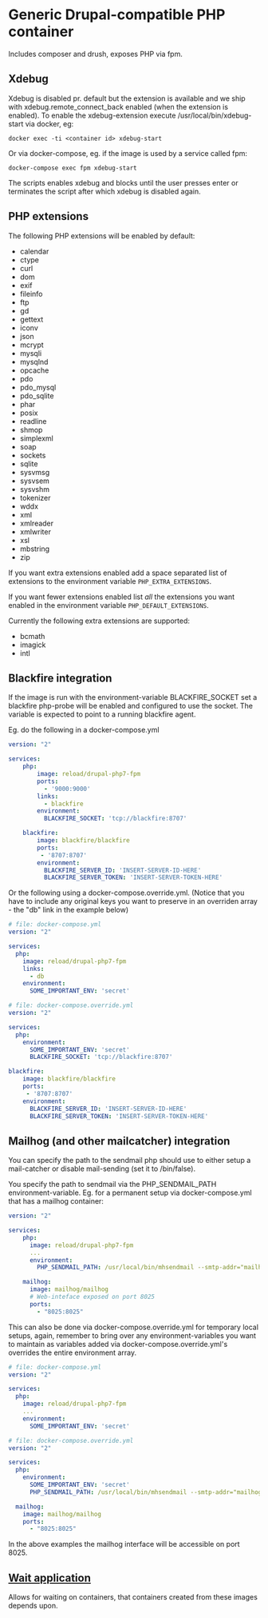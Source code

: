 # Generic Drupal-compatible PHP container

Includes composer and drush, exposes PHP via fpm.

## Xdebug

Xdebug is disabled pr. default but the extension is available and
we ship with xdebug.remote_connect_back enabled (when the extension
is enabled). To enable the xdebug-extension execute
/usr/local/bin/xdebug-start via docker, eg:

```console
docker exec -ti <container id> xdebug-start
```

Or via docker-compose, eg. if the image is used by a service called
fpm:

```console
docker-compose exec fpm xdebug-start
```

The scripts enables xdebug and blocks until the user presses enter
or terminates the script after which xdebug is disabled again.

## PHP extensions

The following PHP extensions will be enabled by default:

* calendar
* ctype
* curl
* dom
* exif
* fileinfo
* ftp
* gd
* gettext
* iconv
* json
* mcrypt
* mysqli
* mysqlnd
* opcache
* pdo
* pdo_mysql
* pdo_sqlite
* phar
* posix
* readline
* shmop
* simplexml
* soap
* sockets
* sqlite
* sysvmsg
* sysvsem
* sysvshm
* tokenizer
* wddx
* xml
* xmlreader
* xmlwriter
* xsl
* mbstring
* zip

If you want extra extensions enabled add a space separated list of
extensions to the environment variable `PHP_EXTRA_EXTENSIONS`.

If you want fewer extensions enabled list _all_ the extensions you
want enabled in the environment variable `PHP_DEFAULT_EXTENSIONS`.

Currently the following extra extensions are supported:

* bcmath
* imagick
* intl

## Blackfire integration

If the image is run with the environment-variable BLACKFIRE_SOCKET set
a blackfire php-probe will be enabled and configured to use the
socket. The variable is expected to point to a running blackfire
agent.

Eg. do the following in a docker-compose.yml

```yaml
version: "2"

services:
    php:
        image: reload/drupal-php7-fpm
        ports:
          - '9000:9000'
        links:
          - blackfire
        environment:
          BLACKFIRE_SOCKET: 'tcp://blackfire:8707'

    blackfire:
        image: blackfire/blackfire
        ports:
         - '8707:8707'
        environment:
          BLACKFIRE_SERVER_ID: 'INSERT-SERVER-ID-HERE'
          BLACKFIRE_SERVER_TOKEN: 'INSERT-SERVER-TOKEN-HERE'

```

Or the following using a docker-compose.override.yml. (Notice that you
have to include any original keys you want to preserve in an overriden
array - the "db" link in the example below)

```yaml
# file: docker-compose.yml
version: "2"

services:
  php:
    image: reload/drupal-php7-fpm
    links:
      - db
    environment:
      SOME_IMPORTANT_ENV: 'secret'

# file: docker-compose.override.yml
version: "2"

services:
  php:
    environment:
      SOME_IMPORTANT_ENV: 'secret'
      BLACKFIRE_SOCKET: 'tcp://blackfire:8707'

blackfire:
    image: blackfire/blackfire
    ports:
     - '8707:8707'
    environment:
      BLACKFIRE_SERVER_ID: 'INSERT-SERVER-ID-HERE'
      BLACKFIRE_SERVER_TOKEN: 'INSERT-SERVER-TOKEN-HERE'
```

## Mailhog (and other mailcatcher) integration

You can specify the path to the sendmail php should use to either
setup a mail-catcher or disable mail-sending (set it to /bin/false).

You specify the path to sendmail via the PHP_SENDMAIL_PATH
environment-variable. Eg. for a permanent setup via docker-compose.yml
that has a mailhog container:

```yaml
version: "2"

services:
    php:
      image: reload/drupal-php7-fpm
      ...
      environment:
        PHP_SENDMAIL_PATH: /usr/local/bin/mhsendmail --smtp-addr="mailhog:1025"

    mailhog:
      image: mailhog/mailhog
      # Web-inteface exposed on port 8025
      ports:
        - "8025:8025"
```

This can also be done via docker-compose.override.yml for temporary
local setups, again, remember to bring over any environment-variables
you want to maintain as variables added via
docker-compose.override.yml's overrides the entire environment array.

```yaml
# file: docker-compose.yml
version: "2"

services:
  php:
    image: reload/drupal-php7-fpm
    ...
    environment:
      SOME_IMPORTANT_ENV: 'secret'

# file: docker-compose.override.yml
version: "2"

services:
  php:
    environment:
      SOME_IMPORTANT_ENV: 'secret'
      PHP_SENDMAIL_PATH: /usr/local/bin/mhsendmail --smtp-addr="mailhog:1025"

  mailhog:
    image: mailhog/mailhog
    ports:
      - "8025:8025"
```

In the above examples the mailhog interface will be accessible on port
8025.

## [Wait application](https://github.com/ufoscout/docker-compose-wait)

Allows for waiting on containers, that containers created from these images
depends upon.
